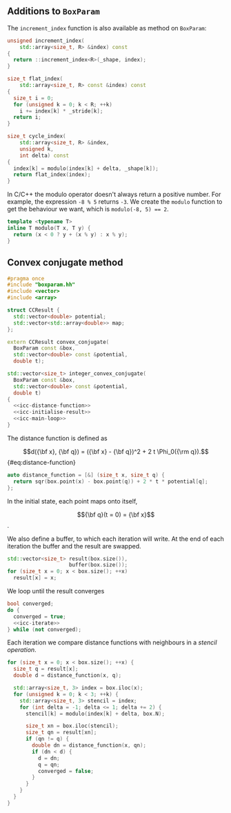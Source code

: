 ## Additions to `BoxParam`

The `increment_index` function is also available as method on `BoxParam`:

``` {.cpp #boxparam-methods}
unsigned increment_index(
    std::array<size_t, R> &index) const
{
  return ::increment_index<R>(_shape, index);
}
```

``` {.cpp #boxparam-methods}
size_t flat_index(
    std::array<size_t, R> const &index) const
{
  size_t i = 0;
  for (unsigned k = 0; k < R; ++k)
    i += index[k] * _stride[k];
  return i;
}
```

``` {.cpp #boxparam-methods}
size_t cycle_index(
    std::array<size_t, R> &index,
    unsigned k,
    int delta) const
{
  index[k] = modulo(index[k] + delta, _shape[k]);
  return flat_index(index);
}
```

In C/C++ the modulo operator doesn't always return a positive number. For example, the expression `-8 % 5` returns `-3`. We create the `modulo` function to get the behaviour we want, which is `modulo(-8, 5) == 2`.

``` {.cpp #helper-functions}
template <typename T>
inline T modulo(T x, T y) {
  return (x < 0 ? y + (x % y) : x % y);
}
```

## Convex conjugate method

``` {.cpp file=src/convex_conjugate.hh}
#pragma once
#include "boxparam.hh"
#include <vector>
#include <array>

struct CCResult {
  std::vector<double> potential;
  std::vector<std::array<double>> map;
};

extern CCResult convex_conjugate(
  BoxParam const &box,
  std::vector<double> const &potential,
  double t);
```

``` {.cpp file=src/convex_conjugate/integer_cc.cc}
std::vector<size_t> integer_convex_conjugate(
  BoxParam const &box,
  std::vector<double> const &potential,
  double t)
{
  <<icc-distance-function>>
  <<icc-initialise-result>>
  <<icc-main-loop>>
}
```

The distance function is defined as

$$d({\bf x}, {\bf q}) = ({\bf x} - {\bf q})^2 + 2 t \Phi_0({\rm q}).$${#eq:distance-function}

``` {.cpp #icc-distance-function}
auto distance_function = [&] (size_t x, size_t q) {
  return sqr(box.point(x) - box.point(q)) + 2 * t * potential[q];
};
```

In the initial state, each point maps onto itself,

$${\bf q}(t = 0) = {\bf x}$$.

We also define a buffer, to which each iteration will write. At the end of each iteration the buffer and the result are swapped.

``` {.cpp #icc-initialise-result}
std::vector<size_t> result(box.size()),
                    buffer(box.size());
for (size_t x = 0; x < box.size(); ++x)
  result[x] = x;
```

We loop until the result converges

``` {.cpp #icc-main-loop}
bool converged;
do {
  converged = true;
  <<icc-iterate>>
} while (not converged);
```

Each iteration we compare distance functions with neighbours in a *stencil operation*.

``` {.cpp #icc-iterate}
for (size_t x = 0; x < box.size(); ++x) {
  size_t q = result[x];
  double d = distance_function(x, q);

  std::array<size_t, 3> index = box.iloc(x);
  for (unsigned k = 0; k < 3; ++k) {
    std::array<size_t, 3> stencil = index;
    for (int delta = -1; delta <= 1; delta += 2) {
      stencil[k] = modulo(index[k] + delta, box.N);

      size_t xn = box.iloc(stencil);
      size_t qn = result[xn];
      if (qn != q) {
        double dn = distance_function(x, qn);
        if (dn < d) {
          d = dn;
          q = qn;
          converged = false;
        }
      }
    }
  }
}
```
